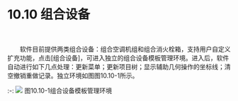 # 10.10 组合设备
<br/>

&emsp;&emsp;软件目前提供两类组合设备：组合空调机组和组合消火栓箱，支持用户自定义扩充功能，点击\[组合设备\]，可进入独立的组合设备模板管理环境。进入后，软件自动进行如下几点处理：更新菜单；更新项目树；显示辅助几何操作的坐标线；清空撤销重做记录。独立环境如图图10.10\-1所示。

:-: ![](images/566.png)
图10.10\-1组合设备模板管理环境